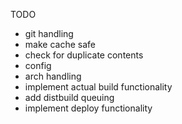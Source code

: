 TODO
- git handling
- make cache safe
- check for duplicate contents
- config
- arch handling
- implement actual build functionality
- add distbuild queuing
- implement deploy functionality